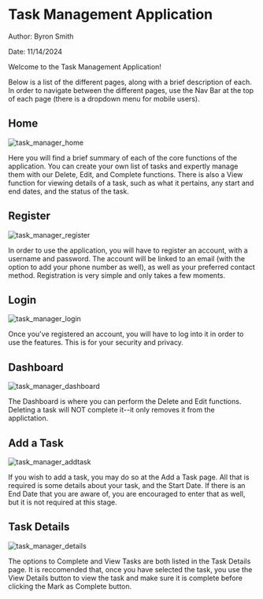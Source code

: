 # Task Management Application

Author: Byron Smith

Date: 11/14/2024

Welcome to the Task Management Application!

Below is a list of the different pages, along with a brief description of each.  In order to navigate between the different pages, use the Nav Bar at the top of each page (there is a dropdown menu for mobile users).

## Home

![task_manager_home](https://github.com/user-attachments/assets/5b229b47-7bcd-4900-a357-7cda321c5e86)

Here you will find a brief summary of each of the core functions of the application. You can create your own list of tasks and expertly manage them with our Delete, Edit, and Complete functions. There is also a View function for viewing details of a task, such as what it pertains, any start and end dates, and the status of the task.

## Register

![task_manager_register](https://github.com/user-attachments/assets/31b9c3db-2788-42a5-b5a7-da5cfb6636f6)

In order to use the application, you will have to register an account, with a username and password. The account will be linked to an email (with the option to add your phone number as well), as well as your preferred contact method.  Registration is very simple and only takes a few moments.

## Login

![task_manager_login](https://github.com/user-attachments/assets/7c765194-73a6-4eb4-9477-2264f4c2ecd8)

Once you've registered an account, you will have to log into it in order to use the features. This is for your security and privacy.

## Dashboard

![task_manager_dashboard](https://github.com/user-attachments/assets/60ae2337-22d9-4c64-a85f-3bab78b9564e)

The Dashboard is where you can perform the Delete and Edit functions.  Deleting a task will NOT complete it--it only removes it from the applictation.  

## Add a Task

![task_manager_addtask](https://github.com/user-attachments/assets/b795baad-83bd-4624-8b1e-b68d390f98d3)

If you wish to add a task, you may do so at the Add a Task page.  All that is required is some details about your task, and the Start Date.  If there is an End Date that you are aware of, you are encouraged to enter that as well, but it is not required at this stage.

## Task Details

![task_manager_details](https://github.com/user-attachments/assets/d2528c53-9009-47b9-a7bb-041239daabd7)

The options to Complete and View Tasks are both listed in the Task Details page.  It is reccomended that, once you have selected the task, you use the View Details button to view the task and make sure it is complete before clicking the Mark as Complete button.
